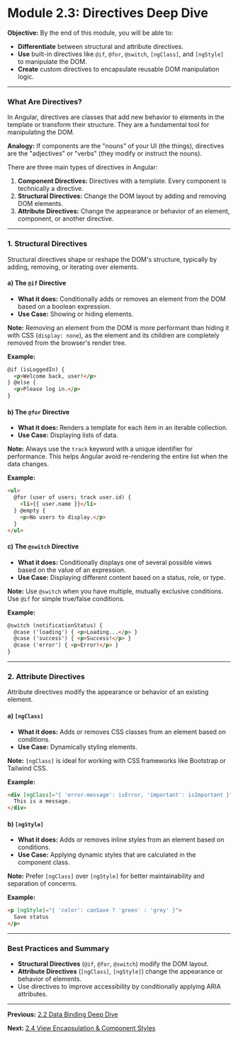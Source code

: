 # Module 2.3: Directives Deep Dive

**Objective:** By the end of this module, you will be able to:
- **Differentiate** between structural and attribute directives.
- **Use** built-in directives like `@if`, `@for`, `@switch`, `[ngClass]`, and `[ngStyle]` to manipulate the DOM.
- **Create** custom directives to encapsulate reusable DOM manipulation logic.

---

### What Are Directives?

In Angular, directives are classes that add new behavior to elements in the template or transform their structure. They are a fundamental tool for manipulating the DOM.

**Analogy:** If components are the "nouns" of your UI (the things), directives are the "adjectives" or "verbs" (they modify or instruct the nouns).

There are three main types of directives in Angular:

1.  **Component Directives:** Directives with a template. Every component is technically a directive.
2.  **Structural Directives:** Change the DOM layout by adding and removing DOM elements.
3.  **Attribute Directives:** Change the appearance or behavior of an element, component, or another directive.

--- 

### 1. Structural Directives

Structural directives shape or reshape the DOM's structure, typically by adding, removing, or iterating over elements.

#### a) The `@if` Directive

*   **What it does:** Conditionally adds or removes an element from the DOM based on a boolean expression.
*   **Use Case:** Showing or hiding elements.

**Note:** Removing an element from the DOM is more performant than hiding it with CSS (`display: none`), as the element and its children are completely removed from the browser's render tree.

**Example:**
```html
@if (isLoggedIn) {
  <p>Welcome back, user!</p>
} @else {
  <p>Please log in.</p>
}
```

#### b) The `@for` Directive

*   **What it does:** Renders a template for each item in an iterable collection.
*   **Use Case:** Displaying lists of data.

**Note:** Always use the `track` keyword with a unique identifier for performance. This helps Angular avoid re-rendering the entire list when the data changes.

**Example:**
```html
<ul>
  @for (user of users; track user.id) {
    <li>{{ user.name }}</li>
  } @empty {
    <p>No users to display.</p>
  }
</ul>
```

#### c) The `@switch` Directive

*   **What it does:** Conditionally displays one of several possible views based on the value of an expression.
*   **Use Case:** Displaying different content based on a status, role, or type.

**Note:** Use `@switch` when you have multiple, mutually exclusive conditions. Use `@if` for simple true/false conditions.

**Example:**
```html
@switch (notificationStatus) {
  @case ('loading') { <p>Loading...</p> }
  @case ('success') { <p>Success!</p> }
  @case ('error') { <p>Error!</p> }
}
```

--- 

### 2. Attribute Directives

Attribute directives modify the appearance or behavior of an existing element.

#### a) `[ngClass]`

*   **What it does:** Adds or removes CSS classes from an element based on conditions.
*   **Use Case:** Dynamically styling elements.

**Note:** `[ngClass]` is ideal for working with CSS frameworks like Bootstrap or Tailwind CSS.

**Example:**
```html
<div [ngClass]="{ 'error-message': isError, 'important': isImportant }">
  This is a message.
</div>
```

#### b) `[ngStyle]`

*   **What it does:** Adds or removes inline styles from an element based on conditions.
*   **Use Case:** Applying dynamic styles that are calculated in the component class.

**Note:** Prefer `[ngClass]` over `[ngStyle]` for better maintainability and separation of concerns.

**Example:**
```html
<p [ngStyle]="{ 'color': canSave ? 'green' : 'grey' }">
  Save status
</p>
```

--- 

### Best Practices and Summary

*   **Structural Directives** (`@if`, `@for`, `@switch`) modify the DOM layout.
*   **Attribute Directives** (`[ngClass]`, `[ngStyle]`) change the appearance or behavior of elements.
*   Use directives to improve accessibility by conditionally applying ARIA attributes.

---

**Previous:** [2.2 Data Binding Deep Dive](./2.2-data-binding-deep-dive.md)

**Next:** [2.4 View Encapsulation & Component Styles](./2.4-view-encapsulation.md)
